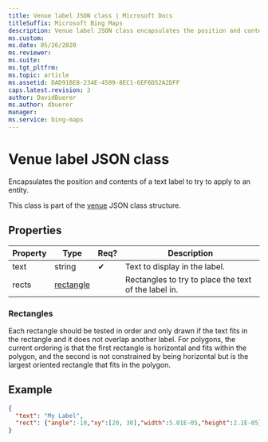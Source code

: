 ```yaml
---
title: Venue label JSON class | Microsoft Docs
titleSuffix: Microsoft Bing Maps
description: Venue label JSON class encapsulates the position and contents of a text label to try to apply to an entity.
ms.custom: 
ms.date: 05/26/2020
ms.reviewer: 
ms.suite: 
ms.tgt_pltfrm: 
ms.topic: article
ms.assetid: DAD91BE8-234E-4509-8EC1-6EF6D52A2DFF
caps.latest.revision: 3
author: DavidBuerer
ms.author: dbuerer
manager: 
ms.service: bing-maps
---
```


# Venue label JSON class

Encapsulates the position and contents of a text label to try to apply to an entity.

This class is part of the [venue] JSON class structure.

## Properties

| Property | Type         | Req? | Description                                          |
|----------|--------------|------|------------------------------------------------------|
| text     | string       |  ✔   | Text to display in the label.                        |
| rects    | [rectangle]  |      | Rectangles to try to place the text of the label in. |

### Rectangles

Each rectangle should be tested in order and only drawn if the text fits in the rectangle and it does not overlap another label.
For polygons, the current ordering is that the first rectangle is horizontal and fits within the polygon, and the second is not
constrained by being horizontal but is the largest oriented rectangle that fits in the polygon.

## Example

```json
{
  "text": "My Label", 
  "rect": {"angle":-10,"xy":[20, 30],"width":5.01E-05,"height":2.1E-05}
}
```

[rectangle]: rectangle.md
[venue]: venue.md
